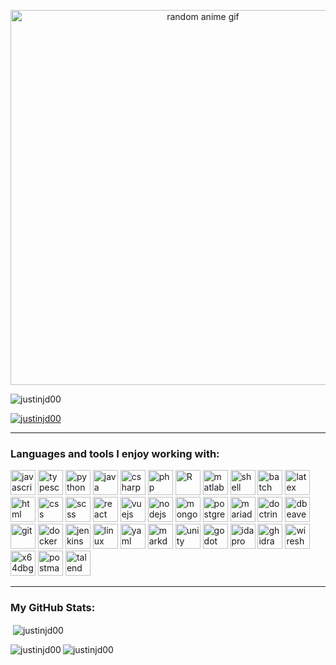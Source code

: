 <!-- @START_ANIME_GIF -->
<p align="center"><img src="https://media0.giphy.com/media/3oz8xZf6yStcrtIncI/giphy.gif?cid=aa3c7a85lqv69el7syeeozc0krtxp4z8mqj8qq1blx0j9wo3&ep=v1_gifs_random&rid=giphy.gif&ct=g" alt="random anime gif" width="600px"></p>
<!-- @END_ANIME_GIF -->

<p align="left"> <img src="https://komarev.com/ghpvc/?username=justinjd00&label=Profil-Besuche&color=0e75b6&style=flat" alt="justinjd00" /> </p>

<p align="left"> <a href="https://github.com/ryo-ma/github-profile-trophy"><img src="https://github-profile-trophy.vercel.app/?username=justinjd00&theme=dracula" alt="justinjd00" /></a> </p>

---

### Languages and tools I enjoy working with:


<p align="left">
    <a href="https://www.javascript.com" target="_blank" rel="noreferrer"><img src="https://cdn.jsdelivr.net/gh/devicons/devicon/icons/javascript/javascript-original.svg" alt="javascript" width="40" height="40"/></a>
    <a href="https://www.typescriptlang.org/" target="_blank" rel="noreferrer"><img src="https://cdn.jsdelivr.net/gh/devicons/devicon/icons/typescript/typescript-original.svg" alt="typescript" width="40" height="40"/></a>
    <a href="https://www.python.org" target="_blank" rel="noreferrer"><img src="https://cdn.jsdelivr.net/gh/devicons/devicon/icons/python/python-original.svg" alt="python" width="40" height="40"/></a>
    <a href="https://www.java.com/" target="_blank" rel="noreferrer"><img src="https://cdn.jsdelivr.net/gh/devicons/devicon/icons/java/java-original.svg" alt="java" width="40" height="40"/></a>
    <a href="https://dotnet.microsoft.com/languages/csharp" target="_blank" rel="noreferrer"><img src="https://cdn.jsdelivr.net/gh/devicons/devicon/icons/csharp/csharp-original.svg" alt="csharp" width="40" height="40"/></a>
    <a href="https://www.php.net/" target="_blank" rel="noreferrer"><img src="https://cdn.jsdelivr.net/gh/devicons/devicon/icons/php/php-original.svg" alt="php" width="40" height="40"/></a>
    <a href="https://www.r-project.org/" target="_blank" rel="noreferrer"><img src="https://cdn.jsdelivr.net/gh/devicons/devicon/icons/r/r-original.svg" alt="R" width="40" height="40"/></a>
    <a href="https://www.mathworks.com/products/matlab.html" target="_blank" rel="noreferrer"><img src="https://cdn.jsdelivr.net/gh/devicons/devicon/icons/matlab/matlab-original.svg" alt="matlab" width="40" height="40"/></a>
    <a href="https://www.gnu.org/software/bash/" target="_blank" rel="noreferrer"><img src="https://cdn.jsdelivr.net/gh/devicons/devicon/icons/bash/bash-original.svg" alt="shell" width="40" height="40"/></a>
    <a href="https://en.wikipedia.org/wiki/Batch_file" target="_blank" rel="noreferrer"><img src="https://cdn.jsdelivr.net/gh/devicons/devicon/icons/windows8/windows8-original.svg" alt="batch" width="40" height="40"/></a>
    <a href="https://www.latex-project.org/" target="_blank" rel="noreferrer"><img src="https://cdn.jsdelivr.net/gh/devicons/devicon/icons/latex/latex-original.svg" alt="latex" width="40" height="40"/></a>
    <a href="https://html.spec.whatwg.org/" target="_blank" rel="noreferrer"><img src="https://cdn.jsdelivr.net/gh/devicons/devicon/icons/html5/html5-original.svg" alt="html" width="40" height="40"/></a>
    <a href="https://www.w3.org/Style/CSS/Overview.en.html" target="_blank" rel="noreferrer"><img src="https://cdn.jsdelivr.net/gh/devicons/devicon/icons/css3/css3-original.svg" alt="css" width="40" height="40"/></a>
    <a href="https://sass-lang.com/" target="_blank" rel="noreferrer"><img src="https://cdn.jsdelivr.net/gh/devicons/devicon/icons/sass/sass-original.svg" alt="scss" width="40" height="40"/></a>
    <a href="https://react.dev/" target="_blank" rel="noreferrer"><img src="https://cdn.jsdelivr.net/gh/devicons/devicon/icons/react/react-original.svg" alt="react" width="40" height="40"/></a>
    <a href="https://vuejs.org/" target="_blank" rel="noreferrer"><img src="https://cdn.jsdelivr.net/gh/devicons/devicon/icons/vuejs/vuejs-original.svg" alt="vuejs" width="40" height="40"/></a>
    <a href="https://nodejs.org" target="_blank" rel="noreferrer"><img src="https://cdn.jsdelivr.net/gh/devicons/devicon/icons/nodejs/nodejs-original.svg" alt="nodejs" width="40" height="40"/></a>
    <a href="https://www.mongodb.com/" target="_blank" rel="noreferrer"><img src="https://cdn.jsdelivr.net/gh/devicons/devicon/icons/mongodb/mongodb-original.svg" alt="mongodb" width="40" height="40"/></a>
    <a href="https://www.postgresql.org" target="_blank" rel="noreferrer"><img src="https://cdn.jsdelivr.net/gh/devicons/devicon/icons/postgresql/postgresql-original.svg" alt="postgresql" width="40" height="40"/></a>
    <a href="https://mariadb.org/" target="_blank" rel="noreferrer"><img src="https://cdn.jsdelivr.net/gh/devicons/devicon/icons/mariadb/mariadb-original.svg" alt="mariadb" width="40" height="40"/></a>
    <a href="https://www.doctrine-project.org/" target="_blank" rel="noreferrer"><img src="https://cdn.jsdelivr.net/gh/devicons/devicon/icons/doctrine/doctrine-original.svg" alt="doctrine" width="40" height="40"/></a>
    <a href="https://dbeaver.io/" target="_blank" rel="noreferrer"><img src="https://cdn.jsdelivr.net/gh/devicons/devicon/icons/dbeaver/dbeaver-original.svg" alt="dbeaver" width="40" height="40"/></a>
    <a href="https://git-scm.com/" target="_blank" rel="noreferrer"><img src="https://cdn.jsdelivr.net/gh/devicons/devicon/icons/git/git-original.svg" alt="git" width="40" height="40"/></a>
    <a href="https://www.docker.com/" target="_blank" rel="noreferrer"><img src="https://cdn.jsdelivr.net/gh/devicons/devicon/icons/docker/docker-original.svg" alt="docker" width="40" height="40"/></a>
    <a href="https://www.jenkins.io" target="_blank" rel="noreferrer"><img src="https://cdn.jsdelivr.net/gh/devicons/devicon/icons/jenkins/jenkins-original.svg" alt="jenkins" width="40" height="40"/></a>
    <a href="https://www.linux.org/" target="_blank" rel="noreferrer"><img src="https://cdn.jsdelivr.net/gh/devicons/devicon/icons/linux/linux-original.svg" alt="linux" width="40" height="40"/></a>
    <a href="https://yaml.org/" target="_blank" rel="noreferrer"><img src="https://cdn.jsdelivr.net/gh/devicons/devicon/icons/yaml/yaml-original.svg" alt="yaml" width="40" height="40"/></a>
    <a href="https://www.markdownguide.org/" target="_blank" rel="noreferrer"><img src="https://cdn.jsdelivr.net/gh/devicons/devicon/icons/markdown/markdown-original.svg" alt="markdown" width="40" height="40"/></a>
    <a href="https://unity.com/" target="_blank" rel="noreferrer"><img src="https://cdn.jsdelivr.net/gh/devicons/devicon/icons/unity/unity-original.svg" alt="unity" width="40" height="40"/></a>
    <a href="https://godotengine.org/" target="_blank" rel="noreferrer"><img src="https://cdn.jsdelivr.net/gh/devicons/devicon/icons/godot/godot-original.svg" alt="godot" width="40" height="40"/></a>
    <a href="https://www.hex-rays.com/products/ida/" target="_blank" rel="noreferrer"><img src="https://upload.wikimedia.org/wikipedia/commons/thumb/a/a4/Mme_de_Maintenon.jpg/250px-Mme_de_Maintenon.jpg" alt="ida pro" width="40" height="40"/></a>
    <a href="https://ghidra-sre.org/" target="_blank" rel="noreferrer"><img src="https://upload.wikimedia.org/wikipedia/commons/thumb/f/f6/Ghidra_logo.svg/120px-Ghidra_logo.svg.png?20220727174502" alt="ghidra" width="40" height="40"/></a>
    <a href="https://www.wireshark.org/" target="_blank" rel="noreferrer"><img src="https://upload.wikimedia.org/wikipedia/commons/d/df/Wireshark_icon.svg" alt="wireshark" width="40" height="40"/></a>
    <a href="https://x64dbg.com/" target="_blank" rel="noreferrer"><img src="https://x64dbg.com/img/icon-white.png" alt="x64dbg" width="40" height="40"/></a>
    <a href="https://www.postman.com" target="_blank" rel="noreferrer"><img src="https://cdn.jsdelivr.net/gh/devicons/devicon/icons/postman/postman-original.svg" alt="postman" width="40" height="40"/></a>
    <a href="https://www.talend.com/" target="_blank" rel="noreferrer"><img src="https://statics-dev.cloud.talend.com/@talend/common/images/favicon-logo-square.ico"" alt="talend" width="40" height="40"/></a>
</p>

---


### My GitHub Stats:

<p>&nbsp;<img align="center" src="https://github-readme-stats.vercel.app/api?username=justinjd00&show_icons=true&locale=en&theme=dark" alt="justinjd00" /></p>

<p><img align="left" src="https://github-readme-stats.vercel.app/api/top-langs?username=justinjd00&show_icons=true&locale=en&layout=compact&theme=dark" alt="justinjd00" /></p>

<p><img align="center" src="https://github-readme-streak-stats.herokuapp.com/?user=justinjd00&theme=dark" alt="justinjd00" /></p>
